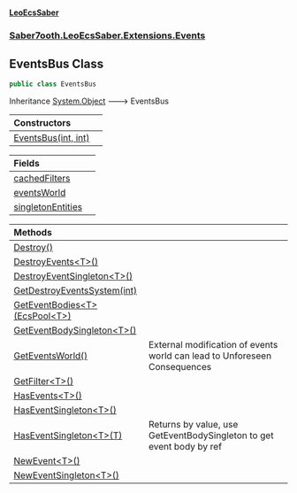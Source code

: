 #### [LeoEcsSaber](index.md 'index')
### [Saber7ooth.LeoEcsSaber.Extensions.Events](Saber7ooth.LeoEcsSaber.Extensions.Events.md 'Saber7ooth.LeoEcsSaber.Extensions.Events')

## EventsBus Class

```csharp
public class EventsBus
```

Inheritance [System.Object](https://docs.microsoft.com/en-us/dotnet/api/System.Object 'System.Object') &#129106; EventsBus

| Constructors | |
| :--- | :--- |
| [EventsBus(int, int)](EventsBus.EventsBus(int,int).md 'Saber7ooth.LeoEcsSaber.Extensions.Events.EventsBus.EventsBus(int, int)') | |

| Fields | |
| :--- | :--- |
| [cachedFilters](EventsBus.cachedFilters.md 'Saber7ooth.LeoEcsSaber.Extensions.Events.EventsBus.cachedFilters') | |
| [eventsWorld](EventsBus.eventsWorld.md 'Saber7ooth.LeoEcsSaber.Extensions.Events.EventsBus.eventsWorld') | |
| [singletonEntities](EventsBus.singletonEntities.md 'Saber7ooth.LeoEcsSaber.Extensions.Events.EventsBus.singletonEntities') | |

| Methods | |
| :--- | :--- |
| [Destroy()](EventsBus.Destroy().md 'Saber7ooth.LeoEcsSaber.Extensions.Events.EventsBus.Destroy()') | |
| [DestroyEvents&lt;T&gt;()](EventsBus.DestroyEvents_T_().md 'Saber7ooth.LeoEcsSaber.Extensions.Events.EventsBus.DestroyEvents<T>()') | |
| [DestroyEventSingleton&lt;T&gt;()](EventsBus.DestroyEventSingleton_T_().md 'Saber7ooth.LeoEcsSaber.Extensions.Events.EventsBus.DestroyEventSingleton<T>()') | |
| [GetDestroyEventsSystem(int)](EventsBus.GetDestroyEventsSystem(int).md 'Saber7ooth.LeoEcsSaber.Extensions.Events.EventsBus.GetDestroyEventsSystem(int)') | |
| [GetEventBodies&lt;T&gt;(EcsPool&lt;T&gt;)](EventsBus.GetEventBodies_T_(EcsPool_T_).md 'Saber7ooth.LeoEcsSaber.Extensions.Events.EventsBus.GetEventBodies<T>(Saber7ooth.LeoEcsSaber.EcsPool<T>)') | |
| [GetEventBodySingleton&lt;T&gt;()](EventsBus.GetEventBodySingleton_T_().md 'Saber7ooth.LeoEcsSaber.Extensions.Events.EventsBus.GetEventBodySingleton<T>()') | |
| [GetEventsWorld()](EventsBus.GetEventsWorld().md 'Saber7ooth.LeoEcsSaber.Extensions.Events.EventsBus.GetEventsWorld()') | External modification of events world can lead to Unforeseen Consequences |
| [GetFilter&lt;T&gt;()](EventsBus.GetFilter_T_().md 'Saber7ooth.LeoEcsSaber.Extensions.Events.EventsBus.GetFilter<T>()') | |
| [HasEvents&lt;T&gt;()](EventsBus.HasEvents_T_().md 'Saber7ooth.LeoEcsSaber.Extensions.Events.EventsBus.HasEvents<T>()') | |
| [HasEventSingleton&lt;T&gt;()](EventsBus.HasEventSingleton_T_().md 'Saber7ooth.LeoEcsSaber.Extensions.Events.EventsBus.HasEventSingleton<T>()') | |
| [HasEventSingleton&lt;T&gt;(T)](EventsBus.HasEventSingleton_T_(T).md 'Saber7ooth.LeoEcsSaber.Extensions.Events.EventsBus.HasEventSingleton<T>(T)') | Returns by value, use GetEventBodySingleton to get event body by ref |
| [NewEvent&lt;T&gt;()](EventsBus.NewEvent_T_().md 'Saber7ooth.LeoEcsSaber.Extensions.Events.EventsBus.NewEvent<T>()') | |
| [NewEventSingleton&lt;T&gt;()](EventsBus.NewEventSingleton_T_().md 'Saber7ooth.LeoEcsSaber.Extensions.Events.EventsBus.NewEventSingleton<T>()') | |
